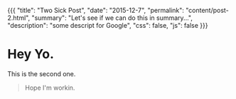 {{{
  "title": "Two Sick Post",
  "date": "2015-12-7",
  "permalink": "content/post-2.html",
  "summary": "Let's see if we can do this in summary...",
  "description": "some descript for Google",
  "css": false,
  "js": false
}}}

# Hey Yo.

This is the second one. 

> Hope I'm workin.
